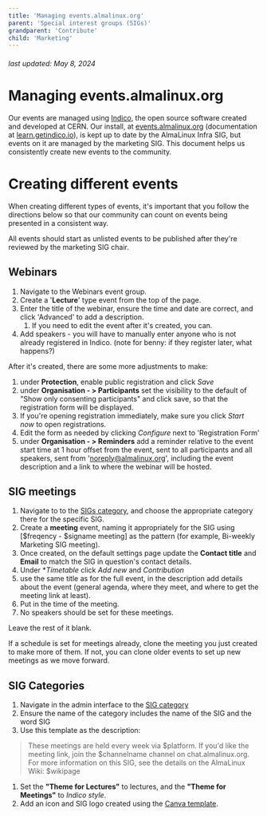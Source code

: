 ```yaml
---
title: 'Managing events.almalinux.org'
parent: 'Special interest groups (SIGs)'
grandparent: 'Contribute'
child: 'Marketing'
---
```


###### last updated: May 8, 2024

<Breadcrumbs />

# Managing events.almalinux.org

Our events are managed using [Indico](https://getindico.io/), the open source software created and developed at CERN. Our install, at [events.almalinux.org](https://events.almalinux.org) (documentation at [learn.getindico.io](https://learn.getindico.io/)), is kept up to date by the AlmaLinux Infra SIG, but events on it are managed by the marketing SIG. This document helps us consistently create new events to the community.

# Creating different events

When creating different types of events, it's important that you follow the directions below so that our community can count on events being presented in a consistent way. 

All events should start as unlisted events to be published after they're reviewed by the marketing SIG chair.

## Webinars

1. Navigate to the Webinars event group. 
1. Create a '**Lecture**' type event from the top of the page.
1. Enter the title of the webinar, ensure the time and date are correct, and click 'Advanced' to add a description.
     1. If you need to edit the event after it's created, you can.
1. Add speakers - you will have to manually enter anyone who is not already registered in Indico. (note for benny: if they register later, what happens?)

After it's created, there are some more adjustments to make:

1. under **Protection**, enable public registration and click *Save*
1. under **Organisation - > Participants** set the visibility to the default of "Show only consenting participants" and click save, so that the registration form will be displayed.
1. If you're opening registration immediately, make sure you click *Start now* to open registrations. 
1. Edit the form as needed by clicking *Configure* next to 'Registration Form'
1. under **Organisation - > Reminders** add a reminder relative to the event start time at 1 hour offset from the event, sent to all participants and all speakers, sent from 'noreply@almalinux.org', including the event description and a link to where the webinar will be hosted. 


## SIG meetings

1. Navigate to to the [SIGs category](https://events.almalinux.org/category/1/manage/), and choose the appropriate category there for the specific SIG.
1. Create a **meeting** event, naming it appropriately for the SIG using [$freqency - $signame meeting] as the pattern (for example, Bi-weekly Marketing SIG meeting).
1. Once created, on the default settings page update the **Contact title** and **Email** to match the SIG in question's contact details.
1. Under **Timetable* click *Add new* and *Contribution*
1. use the same title as for the full event, in the description add details about the event (general agenda, where they meet, and where to get the meeting link at least). 
1. Put in the time of the meeting.
1. No speakers should be set for these meetings.

Leave the rest of it blank.

If a schedule is set for meetings already, clone the meeting you just created to make more of them. If not, you can clone older events to set up new meetings as we move forward. 

## SIG Categories

1. Navigate in the admin interface to the [SIG category](https://events.almalinux.org/category/1/manage/)
1. Ensure the name of the category includes the name of the SIG and the word SIG
1. Use this template as the description:
> These meetings are held every week via $platform. If you'd like the meeting link, join the $channelname channel on chat.almalinux.org.
> For more information on this SIG, see the details on the AlmaLinux Wiki: $wikipage
1. Set the **"Theme for Lectures"** to lectures, and the **"Theme for Meetings"** to *Indico style*. 
1. Add an icon and SIG logo created using the [Canva template](https://www.canva.com/design/DAGEBQ_hwpk/meDfUVoUTVoyYIY1-hXaJA/edit).

